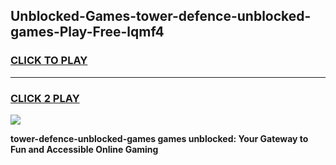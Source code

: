 
## Unblocked-Games-tower-defence-unblocked-games-Play-Free-lqmf4
<h3>
<a href="https://premium76.site?title=tower-defence-unblocked-games&ref=23A">CLICK TO PLAY</a></h3>
<hr>

<h3>
<a href="https://premium76.site?title=tower-defence-unblocked-games&ref=23A">CLICK 2 PLAY</a>
  
</h3>

<a href="https://premium76.site?title=tower-defence-unblocked-games&ref=23A"><img src="https://clearcache.store/games.png"></a>


**tower-defence-unblocked-games games unblocked: Your Gateway to Fun and Accessible Online Gaming**
